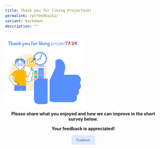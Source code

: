 ```yaml
---
title: Thank you for liking ProjecTask!
permalink: /ptfeedback1/
variant: markdown
description: ""
---
```

<p></p>
<p></p>
<div class="isomer-image-wrapper">
<img style="width: 50%;" height="auto" width="100%" alt="" src="/images/ProjecTask/ProjecTask_LIKE_cropped.png">
</div>
<center>
<p><strong>Please share what you enjoyed and how we can improve in the short survey below.</strong>
</p>
<p><strong>Your feedback is appreciated!</strong>
	</p><center>
<p></p>
	<center><a href="http://form.gov.sg/6667b726f7b7a38bc32378c4" target="_blank" rel="noopener noreferrer"><img src="/images/ProjecTask/ProjecTask_Feedback_Button.png" style="width:15%; display: inline;"></a> </center></center></center>